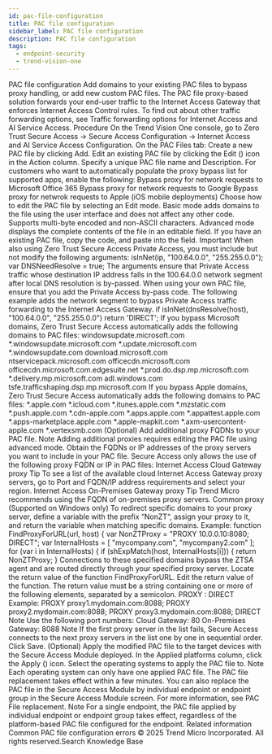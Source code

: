 ```yaml
---
id: pac-file-configuration
title: PAC file configuration
sidebar_label: PAC file configuration
description: PAC file configuration
tags:
  - endpoint-security
  - trend-vision-one
---
```


 PAC file configuration Add domains to your existing PAC files to bypass proxy handling, or add new custom PAC files. The PAC file proxy-based solution forwards your end-user traffic to the Internet Access Gateway that enforces Internet Access Control rules. To find out about other traffic forwarding options, see Traffic forwarding options for Internet Access and AI Service Access. Procedure On the Trend Vision One console, go to Zero Trust Secure Access → Secure Access Configuration → Internet Access and AI Service Access Configuration. On the PAC Files tab: Create a new PAC file by clicking Add. Edit an existing PAC file by clicking the Edit () icon in the Action column. Specify a unique PAC file name and Description. For customers who want to automatically populate the proxy bypass list for supported apps, enable the following: Bypass proxy for network requests to Microsoft Office 365 Bypass proxy for network requests to Google Bypass proxy for netwrok requests to Apple (iOS mobile deployments) Choose how to edit the PAC file by selecting an Edit mode. Basic mode adds domains to the file using the user interface and does not affect any other code. Supports multi-byte encoded and non-ASCII characters. Advanced mode displays the complete contents of the file in an editable field. If you have an existing PAC file, copy the code, and paste into the field. Important When also using Zero Trust Secure Access Private Access, you must include but not modify the following arguments: isInNet(ip, "100.64.0.0", "255.255.0.0"); var DNSNeedResolve = true; The arguments ensure that Private Access traffic whose destination IP address falls in the 100.64.0.0 network segment after local DNS resolution is by-passed. When using your own PAC file, ensure that you add the Private Access by-pass code. The following example adds the network segment to bypass Private Access traffic forwarding to the Internet Access Gateway. if isInNet(dnsResolve(host), "100.64.0.0", "255.255.0.0") return 'DIRECT'; If you bypass Microsoft domains, Zero Trust Secure Access automatically adds the following domains to PAC files: windowsupdate.microsoft.com *.windowsupdate.microsoft.com *.update.microsoft.com *.windowsupdate.com download.microsoft.com ntservicepack.microsoft.com officecdn.microsoft.com officecdn.microsoft.com.edgesuite.net *.prod.do.dsp.mp.microsoft.com *.delivery.mp.microsoft.com adl.windows.com tsfe.trafficshaping.dsp.mp.microsoft.com If you bypass Apple domains, Zero Trust Secure Access automatically adds the following domains to PAC files: *.apple.com *.icloud.com *.itunes.apple.com *.mzstatic.com *.push.apple.com *.cdn-apple.com *.apps.apple.com *.appattest.apple.com *.apps-marketplace.apple.com *.apple-mapkit.com *.axm-usercontent-apple.com *.vertexsmb.com (Optional) Add additional proxy FQDNs to your PAC file. Note Adding additional proxies requires editing the PAC file using advanced mode. Obtain the FQDNs or IP addresses of the proxy servers you want to include in your PAC file. Secure Access only allows the use of the following proxy FQDN or IP in PAC files: Internet Access Cloud Gateway proxy Tip To see a list of the available cloud Internet Access Gateway proxy servers, go to Port and FQDN/IP address requirements and select your region. Internet Access On-Premises Gateway proxy Tip Trend Micro recommends using the FQDN of on-premises proxy servers. Common proxy (Supported on Windows only) To redirect specific domains to your proxy server, define a variable with the prefix “NonZT“, assign your proxy to it, and return the variable when matching specific domains. Example: function FindProxyForURL(url, host) { var NonZTProxy = "PROXY 10.0.0.10:8080; DIRECT"; var InternalHosts = [ "mycompany.com", "mycompany2.com" ]; for (var i in InternalHosts) { if (shExpMatch(host, InternalHosts[i])) { return NonZTProxy; } Connections to these specified domains bypass the ZTSA agent and are routed directly through your specified proxy server. Locate the return value of the function FindProxyForURL. Edit the return value of the function. The return value must be a string containing one or more of the following elements, separated by a semicolon. PROXY <FQDN of proxy>:<port> DIRECT Example: PROXY proxy1.mydomain.com:8088; PROXY proxy2.mydomain.com:8088; PROXY proxy3.mydomain.com:8088; DIRECT Note Use the following port numbers: Cloud Gateway: 80 On-Premises Gateway: 8088 Note If the first proxy server in the list fails, Secure Access connects to the next proxy servers in the list one by one in sequential order. Click Save. (Optional) Apply the modified PAC file to the target devices with the Secure Access Module deployed. In the Applied platforms column, click the Apply () icon. Select the operating systems to apply the PAC file to. Note Each operating system can only have one applied PAC file. The PAC file replacement takes effect within a few minutes. You can also replace the PAC file in the Secure Access Module by individual endpoint or endpoint group in the Secure Access Module screen. For more information, see PAC File replacement. Note For a single endpoint, the PAC file applied by individual endpoint or endpoint group takes effect, regardless of the platform-based PAC file configured for the endpoint. Related information Common PAC file configuration errors © 2025 Trend Micro Incorporated. All rights reserved.Search Knowledge Base